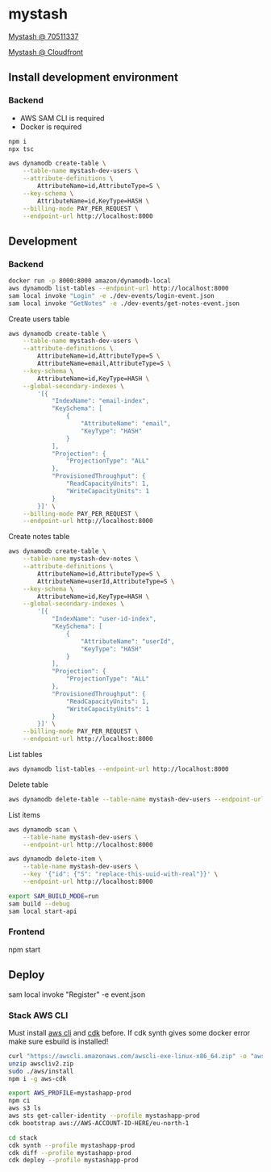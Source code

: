 mystash
============

[Mystash @ 70511337](https://mystash.70511337.xyz)

[Mystash @ Cloudfront](https://dn422ddfagn9t.cloudfront.net)



## Install development environment

### Backend
- AWS SAM CLI is required
- Docker is required

```bash
npm i
npx tsc
```

```bash
aws dynamodb create-table \
    --table-name mystash-dev-users \
    --attribute-definitions \
        AttributeName=id,AttributeType=S \
    --key-schema \
        AttributeName=id,KeyType=HASH \
    --billing-mode PAY_PER_REQUEST \
    --endpoint-url http://localhost:8000
```

## Development

### Backend

```bash
docker run -p 8000:8000 amazon/dynamodb-local
aws dynamodb list-tables --endpoint-url http://localhost:8000
sam local invoke "Login" -e ./dev-events/login-event.json
sam local invoke "GetNotes" -e ./dev-events/get-notes-event.json
```

Create users table
```bash
aws dynamodb create-table \
    --table-name mystash-dev-users \
    --attribute-definitions \
        AttributeName=id,AttributeType=S \
        AttributeName=email,AttributeType=S \
    --key-schema \
        AttributeName=id,KeyType=HASH \
    --global-secondary-indexes \
        '[{
            "IndexName": "email-index",
            "KeySchema": [
                {
                    "AttributeName": "email",
                    "KeyType": "HASH"
                }
            ],
            "Projection": {
                "ProjectionType": "ALL"
            },
            "ProvisionedThroughput": {
                "ReadCapacityUnits": 1,
                "WriteCapacityUnits": 1
            }
        }]' \
    --billing-mode PAY_PER_REQUEST \
    --endpoint-url http://localhost:8000
```

Create notes table
```bash
aws dynamodb create-table \
    --table-name mystash-dev-notes \
    --attribute-definitions \
        AttributeName=id,AttributeType=S \
        AttributeName=userId,AttributeType=S \
    --key-schema \
        AttributeName=id,KeyType=HASH \
    --global-secondary-indexes \
        '[{
            "IndexName": "user-id-index",
            "KeySchema": [
                {
                    "AttributeName": "userId",
                    "KeyType": "HASH"
                }
            ],
            "Projection": {
                "ProjectionType": "ALL"
            },
            "ProvisionedThroughput": {
                "ReadCapacityUnits": 1,
                "WriteCapacityUnits": 1
            }
        }]' \
    --billing-mode PAY_PER_REQUEST \
    --endpoint-url http://localhost:8000
```

List tables
```bash
aws dynamodb list-tables --endpoint-url http://localhost:8000
```

Delete table
```bash
aws dynamodb delete-table --table-name mystash-dev-users --endpoint-url http://localhost:8000
```

List items
```bash
aws dynamodb scan \
    --table-name mystash-dev-users \
    --endpoint-url http://localhost:8000
```

```bash
aws dynamodb delete-item \
    --table-name mystash-dev-users \
    --key '{"id": {"S": "replace-this-uuid-with-real"}}' \
    --endpoint-url http://localhost:8000
```

```bash
export SAM_BUILD_MODE=run
sam build --debug
sam local start-api
```

### Frontend

npm start

## Deploy

sam local invoke "Register" -e event.json

### Stack AWS CLI

Must install [aws cli](https://aws.amazon.com/cli/) and [cdk](https://github.com/aws/aws-cdk/tree/main) before. If cdk synth gives some docker error make sure esbuild is installed!

```bash
curl "https://awscli.amazonaws.com/awscli-exe-linux-x86_64.zip" -o "awscliv2.zip"
unzip awscliv2.zip
sudo ./aws/install
npm i -g aws-cdk
```

```bash
export AWS_PROFILE=mystashapp-prod
npm ci
aws s3 ls
aws sts get-caller-identity --profile mystashapp-prod
cdk bootstrap aws://AWS-ACCOUNT-ID-HERE/eu-north-1
```

```bash
cd stack
cdk synth --profile mystashapp-prod
cdk diff --profile mystashapp-prod
cdk deploy --profile mystashapp-prod
```
